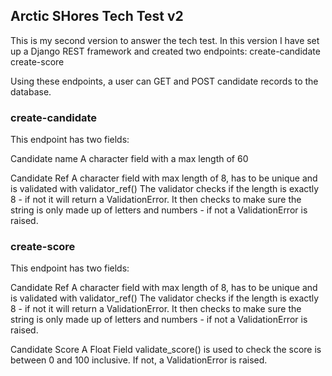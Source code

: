 <h2>Arctic SHores Tech Test v2</h2>
This is my second version to answer the tech test. In this version I have set up a Django REST framework and created two endpoints:
create-candidate
create-score

Using these endpoints, a user can GET and POST candidate records to the database.

<h3>create-candidate</h3>
This endpoint has two fields:

Candidate name 
A character field with a max length of 60

Candidate Ref
A character field with max length of 8, has to be unique and is validated with validator_ref()
The validator checks if the length is exactly 8 - if not it will return a ValidationError.
It then checks to make sure the string is only made up of letters and numbers - if not a ValidationError is raised.



<h3>create-score</h3>
This endpoint has two fields:

Candidate Ref
A character field with max length of 8, has to be unique and is validated with validator_ref()
The validator checks if the length is exactly 8 - if not it will return a ValidationError.
It then checks to make sure the string is only made up of letters and numbers - if not a ValidationError is raised.

Candidate Score
A Float Field
validate_score() is used to check the score is between 0 and 100 inclusive. If not, a ValidationError is raised.

